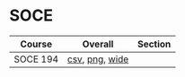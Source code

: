 # SOCE

| Course | Overall | Section |
| ------ | ------- | ------- |
| SOCE 194 | [csv](https://github.com/UCSD-Historical-Enrollment-Data/2023Winter/blob/main/overall/SOCE%20194.csv), [png](https://raw.githubusercontent.com/UCSD-Historical-Enrollment-Data/2023Winter/main/plot_overall/SOCE%20194.png), [wide](https://raw.githubusercontent.com/UCSD-Historical-Enrollment-Data/2023Winter/main/plot_overall_wide/SOCE%20194.png) |  |
